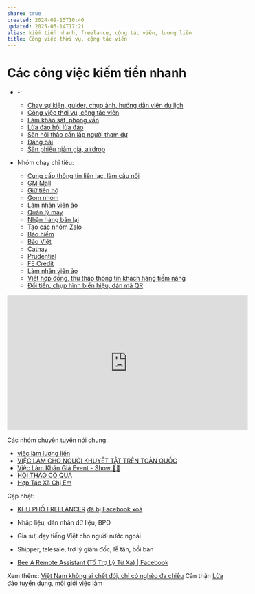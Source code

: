 ```yaml
---
share: true
created: 2024-09-15T10:40
updated: 2025-05-14T17:21
alias: kiếm tiền nhanh, freelance, cộng tác viên, lương liền
title: Công việc thời vụ, cộng tác viên
---
```

# Các công việc kiếm tiền nhanh
- \-: 
    - [Chạy sự kiện, guider, chụp ảnh, hướng dẫn viên du lịch](./Ch%E1%BA%A1y%20s%E1%BB%B1%20ki%E1%BB%87n,%20guider,%20ch%E1%BB%A5p%20%E1%BA%A3nh,%20h%C6%B0%E1%BB%9Bng%20d%E1%BA%ABn%20vi%C3%AAn%20du%20l%E1%BB%8Bch.md)
    - [Công việc thời vụ, cộng tác viên](index.md)
    - [Làm khảo sát, phỏng vấn](./L%C3%A0m%20kh%E1%BA%A3o%20s%C3%A1t,%20ph%E1%BB%8Fng%20v%E1%BA%A5n.md)
    - [Lừa đảo hội lừa đảo](./L%E1%BB%ABa%20%C4%91%E1%BA%A3o%20h%E1%BB%99i%20l%E1%BB%ABa%20%C4%91%E1%BA%A3o.md)
    - [Săn hội thảo cần lấp người tham dự](./S%C4%83n%20h%E1%BB%99i%20th%E1%BA%A3o%20c%E1%BA%A7n%20l%E1%BA%A5p%20ng%C6%B0%E1%BB%9Di%20tham%20d%E1%BB%B1.md)
    - [Đăng bài](./%C4%90%C4%83ng%20b%C3%A0i.md)
    - [Săn phiếu giảm giá, airdrop](./S%C4%83n%20phi%E1%BA%BFu%20gi%E1%BA%A3m%20gi%C3%A1,%20airdrop.md)

- Nhóm chạy chỉ tiêu: 
    - [Cung cấp thông tin liên lạc, làm cầu nối](./Nh%C3%B3m%20ch%E1%BA%A1y%20ch%E1%BB%89%20ti%C3%AAu/Cung%20c%E1%BA%A5p%20th%C3%B4ng%20tin%20li%C3%AAn%20l%E1%BA%A1c,%20l%C3%A0m%20c%E1%BA%A7u%20n%E1%BB%91i.md)
    - [GM Mall](./Nh%C3%B3m%20ch%E1%BA%A1y%20ch%E1%BB%89%20ti%C3%AAu/GM%20Mall/index.md)
    - [Giữ tiền hộ](./Nh%C3%B3m%20ch%E1%BA%A1y%20ch%E1%BB%89%20ti%C3%AAu/GM%20Mall/Gi%E1%BB%AF%20ti%E1%BB%81n%20h%E1%BB%99.md)
    - [Gom nhóm](./Nh%C3%B3m%20ch%E1%BA%A1y%20ch%E1%BB%89%20ti%C3%AAu/GM%20Mall/Gom%20nh%C3%B3m.md)
    - [Làm nhân viên ảo](./Nh%C3%B3m%20ch%E1%BA%A1y%20ch%E1%BB%89%20ti%C3%AAu/GM%20Mall/L%C3%A0m%20nh%C3%A2n%20vi%C3%AAn%20%E1%BA%A3o.md)
    - [Quản lý máy](./Nh%C3%B3m%20ch%E1%BA%A1y%20ch%E1%BB%89%20ti%C3%AAu/GM%20Mall/Qu%E1%BA%A3n%20l%C3%BD%20m%C3%A1y.md)
    - [Nhận hàng bán lại](./Nh%C3%B3m%20ch%E1%BA%A1y%20ch%E1%BB%89%20ti%C3%AAu/GM%20Mall/Nh%E1%BA%ADn%20h%C3%A0ng%20b%C3%A1n%20l%E1%BA%A1i.md)
    - [Tạo các nhóm Zalo](./Nh%C3%B3m%20ch%E1%BA%A1y%20ch%E1%BB%89%20ti%C3%AAu/GM%20Mall/T%E1%BA%A1o%20c%C3%A1c%20nh%C3%B3m%20Zalo.md)
    - [Bảo hiểm](./Nh%C3%B3m%20ch%E1%BA%A1y%20ch%E1%BB%89%20ti%C3%AAu/L%C3%A0m%20nh%C3%A2n%20s%E1%BB%B1%20%E1%BA%A3o/B%E1%BA%A3o%20hi%E1%BB%83m/index.md)
    - [Bảo Việt](./Nh%C3%B3m%20ch%E1%BA%A1y%20ch%E1%BB%89%20ti%C3%AAu/L%C3%A0m%20nh%C3%A2n%20s%E1%BB%B1%20%E1%BA%A3o/B%E1%BA%A3o%20hi%E1%BB%83m/B%E1%BA%A3o%20Vi%E1%BB%87t.md)
    - [Cathay](./Nh%C3%B3m%20ch%E1%BA%A1y%20ch%E1%BB%89%20ti%C3%AAu/L%C3%A0m%20nh%C3%A2n%20s%E1%BB%B1%20%E1%BA%A3o/B%E1%BA%A3o%20hi%E1%BB%83m/Cathay.md)
    - [Prudential](./Nh%C3%B3m%20ch%E1%BA%A1y%20ch%E1%BB%89%20ti%C3%AAu/L%C3%A0m%20nh%C3%A2n%20s%E1%BB%B1%20%E1%BA%A3o/B%E1%BA%A3o%20hi%E1%BB%83m/Prudential.md)
    - [FE Credit](./Nh%C3%B3m%20ch%E1%BA%A1y%20ch%E1%BB%89%20ti%C3%AAu/L%C3%A0m%20nh%C3%A2n%20s%E1%BB%B1%20%E1%BA%A3o/FE%20Credit.md)
    - [Làm nhân viên ảo](./Nh%C3%B3m%20ch%E1%BA%A1y%20ch%E1%BB%89%20ti%C3%AAu/VNPAY/L%C3%A0m%20nh%C3%A2n%20vi%C3%AAn%20%E1%BA%A3o.md)
    - [Viết hợp đồng, thu thập thông tin khách hàng tiềm năng](./Nh%C3%B3m%20ch%E1%BA%A1y%20ch%E1%BB%89%20ti%C3%AAu/VNPAY/Vi%E1%BA%BFt%20h%E1%BB%A3p%20%C4%91%E1%BB%93ng,%20thu%20th%E1%BA%ADp%20th%C3%B4ng%20tin%20kh%C3%A1ch%20h%C3%A0ng%20ti%E1%BB%81m%20n%C4%83ng.md)
    - [Đổi tiền, chụp hình biển hiệu, dán mã QR](./Nh%C3%B3m%20ch%E1%BA%A1y%20ch%E1%BB%89%20ti%C3%AAu/VNPAY/%C4%90%E1%BB%95i%20ti%E1%BB%81n,%20ch%E1%BB%A5p%20h%C3%ACnh%20bi%E1%BB%83n%20hi%E1%BB%87u,%20d%C3%A1n%20m%C3%A3%20QR.md)


<iframe width="560" height="315" src="https://www.youtube.com/embed/n-L0TQr-obI?si=E97KyPTzNL2ZbEWb" title="YouTube video player" frameborder="0" allow="accelerometer; autoplay; clipboard-write; encrypted-media; gyroscope; picture-in-picture; web-share" referrerpolicy="strict-origin-when-cross-origin" allowfullscreen></iframe>

Các nhóm chuyên tuyển nói chung:
- [việc làm lương liền](https://www.facebook.com/groups/216042540029525/?__mmr=1&_rdr)
- [VIỆC LÀM CHO NGƯỜI KHUYẾT TẬT TRÊN TOÀN QUỐC](https://www.facebook.com/groups/1332867813835604/?__mmr=1&_rdr)
- [Việc Làm Khán Giả Event - Show 👏😊](https://www.facebook.com/groups/2154702328080717/?multi_permalinks=3813612318856368&ref=share)
- [HỘI THẢO CÓ QUÀ](https://www.facebook.com/groups/2448460882089763/?__mmr=1&_rdr)
- [Hợp Tác Xã Chị Em](https://www.facebook.com/groups/hoptacxachiem/)

Cập nhật:
- [KHU PHỐ FREELANCER](https://www.facebook.com/groups/434928552300945) [đã bị Facebook xoá](https://www.facebook.com/groups/818484182955661/posts/1161124218691654/)

- Nhập liệu, dán nhãn dữ liệu, BPO
- Gia sư, dạy tiếng Việt cho người nước ngoài
- Shipper, telesale, trợ lý giám đốc, lễ tân, bồi bàn
- [Bee A Remote Assistant (Tổ Trợ Lý Từ Xa) | Facebook](https://www.facebook.com/groups/584020067067946)

Xem thêm:: [Việt Nam không ai chết đói, chỉ có nghèo đa chiều](../../../../%E2%9A%A1Hi%E1%BB%83u%20bi%E1%BA%BFt%20s%C3%A2u/Ph%C3%A1t%20tri%E1%BB%83n%20b%E1%BB%81n%20v%E1%BB%AFng/H%E1%BB%97%20tr%E1%BB%A3%20ng%C6%B0%E1%BB%9Di%20y%E1%BA%BFu%20th%E1%BA%BF/Ng%C6%B0%E1%BB%9Di%20ngh%C3%A8o/Vi%E1%BB%87t%20Nam%20kh%C3%B4ng%20ai%20ch%E1%BA%BFt%20%C4%91%C3%B3i,%20ch%E1%BB%89%20c%C3%B3%20ngh%C3%A8o%20%C4%91a%20chi%E1%BB%81u.md)
Cẩn thận [Lừa đảo tuyển dụng, môi giới việc làm](../../../C%E1%BA%A3nh%20gi%C3%A1c%20l%E1%BB%ABa%20%C4%91%E1%BA%A3o/G%E1%BA%B7p%20tr%E1%BB%B1c%20ti%E1%BA%BFp/L%E1%BB%ABa%20%C4%91%E1%BA%A3o%20tuy%E1%BB%83n%20d%E1%BB%A5ng,%20m%C3%B4i%20gi%E1%BB%9Bi%20vi%E1%BB%87c%20l%C3%A0m.md)